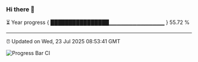 ### Hi there 👋

⏳ Year progress { ████████████████▁▁▁▁▁▁▁▁▁▁▁▁▁▁ } 55.72 %

---

⏰ Updated on Wed, 23 Jul 2025 08:53:41 GMT

![Progress Bar CI](https://github.com/IshwaranRudhara/GIT-ACTION/workflows/Progress%20Bar%20CI/badge.svg)
